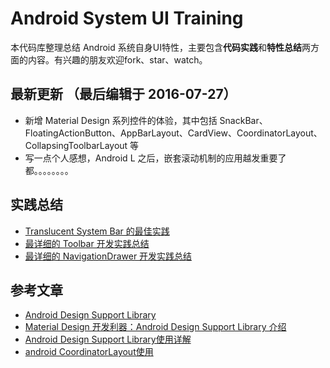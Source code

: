 # Android System UI Training

本代码库整理总结 Android 系统自身UI特性，主要包含**代码实践**和**特性总结**两方面的内容。有兴趣的朋友欢迎fork、star、watch。

## 最新更新 （最后编辑于 2016-07-27）

- 新增 Material Design 系列控件的体验，其中包括 SnackBar、FloatingActionButton、AppBarLayout、CardView、CoordinatorLayout、CollapsingToolbarLayout 等
- 写一点个人感想，Android L 之后，嵌套滚动机制的应用越发重要了都。。。。。。。。

## 实践总结

- [Translucent System Bar 的最佳实践](note/00_AndroidSystemUI：TranslucentBar特性的使用.md)
- [最详细的 Toolbar 开发实践总结](note/01_AndroidSystemUI：ToolBar特性的使用.md)
- [最详细的 NavigationDrawer 开发实践总结](note/02_AndroidSystemUI：NavigationDrawe特性的使用.md)

## 参考文章

- [Android Design Support Library](http://android-developers.blogspot.hk/2015/05/android-design-support-library.html)
- [Material Design 开发利器：Android Design Support Library 介绍](https://blog.leancloud.cn/3306/)
- [Android Design Support Library使用详解](http://blog.csdn.net/eclipsexys/article/details/46349721)
- [android CoordinatorLayout使用](http://blog.csdn.net/xyz_lmn/article/details/48055919)